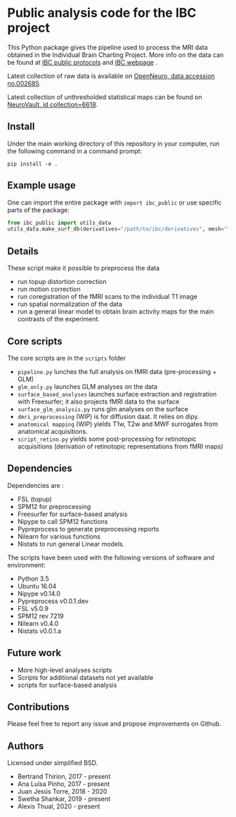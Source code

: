 # Public analysis code for the IBC project

This Python package gives the pipeline used to process the MRI data obtained in
the Individual Brain Charting Project. More info on the data can be found at
[IBC public protocols](http://github.com/hbp-brain-charting/public_protocols)
and
[IBC webpage](https://individual-brain-charting.github.io/docs/)
.

Latest collection of raw data is available on
[OpenNeuro, data accession no.002685](https://openneuro.org/datasets/ds002685/versions/1.3.1).

Latest collection of unthresholded statistical maps can be found on
[NeuroVault, id collection=6618](https://identifiers.org/neurovault.collection:6618).

## Install
Under the main working directory of this repository in your computer, run the following command in a command prompt:

```
pip install -e .
```

## Example usage

One can import the entire package with `import ibc_public` or use specific parts of the package:

```python
from ibc_public import utils_data
utils_data.make_surf_db(derivatives="/path/to/ibc/derivatives", mesh="fsaverage5")
```

## Details

These script make it possible to preprocess the data
* run topup distortion correction
* run motion correction
* run coregistration of the fMRI scans to the individual T1 image
* run spatial normalization of the data
* run a general linear model to obtain brain activity maps for the main contrasts of the experiment.

## Core scripts

The core scripts are in the `scripts` folder

- `pipeline.py` lunches the full analysis on fMRI data (pre-processing + GLM)
- `glm_only.py` launches GLM analyses on the data
- `surface_based_analyses` launches surface extraction and registration with Freesurfer; it also projects fMRI data to the surface
- `surface_glm_analysis.py` runs glm analyses on the surface
- `dmri_preprocessing` (WIP) is for diffusion daat. It relies on dipy.
- `anatomical mapping` (WIP) yields T1w, T2w and MWF surrogates from anatomical acquisitions.
- `script_retino.py` yields some post-processing for retinotopic acquisitions (derivation of retinotopic representations from fMRI maps)

## Dependencies

Dependencies are :
* FSL (topup)
* SPM12 for preprocessing
* Freesurfer for surface-based analysis
* Nipype to call SPM12 functions
* Pypreprocess to generate preprocessing reports
* Nilearn for various functions
* Nistats to run general Linear models.

The scripts have been used with the following versions of software and environment:

* Python 3.5
* Ubuntu 16.04
* Nipype v0.14.0
* Pypreprocess v0.0.1.dev
* FSL v5.0.9
* SPM12 rev 7219
* Nilearn v0.4.0
* Nistats v0.0.1.a

## Future work

- More high-level analyses scripts
- Scripts for additional datasets not yet available
- scripts for surface-based analysis

## Contributions

Please feel free to report any issue and propose improvements on Github.

## Authors

Licensed under simplified BSD.

- Bertrand Thirion, 2017 - present
- Ana Luísa Pinho, 2017 - present
- Juan Jesús Torre, 2018 - 2020
- Swetha Shankar, 2019 - present
- Alexis Thual, 2020 - present

